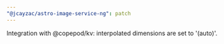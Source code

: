 ```yaml
---
"@jcayzac/astro-image-service-ng": patch
---
```


Integration with @copepod/kv: interpolated dimensions are set to '(auto)'.
